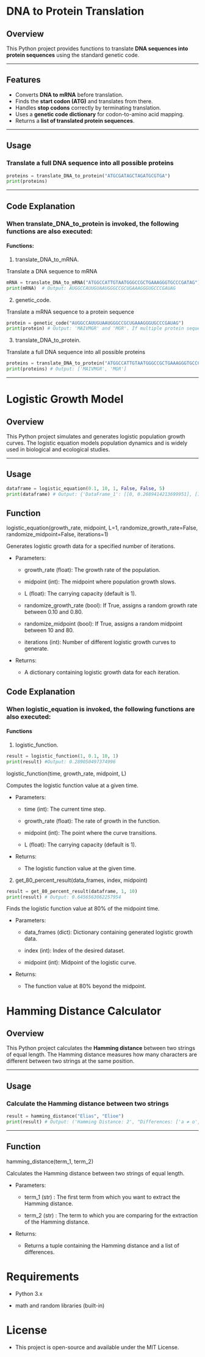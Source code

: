 # DNA to Protein Translation

## Overview
This Python project provides functions to translate **DNA sequences into protein sequences** using the standard genetic code.

---

## Features
- Converts **DNA to mRNA** before translation.
- Finds the **start codon (ATG)** and translates from there.
- Handles **stop codons** correctly by terminating translation.
- Uses a **genetic code dictionary** for codon-to-amino acid mapping.
- Returns a **list of translated protein sequences**.

---

## Usage
### Translate a full DNA sequence into all possible proteins
```python
proteins = translate_DNA_to_protein("ATGCGATAGCTAGATGCGTGA")
print(proteins)
```

---

## Code Explanation
### When translate_DNA_to_protein is invoked, the following functions are also executed:
#### Functions:
1. translate_DNA_to_mRNA.

Translate a DNA sequence to mRNA
```python
mRNA = translate_DNA_to_mRNA("ATGGCCATTGTAATGGGCCGCTGAAAGGGTGCCCGATAG")
print(mRNA)  # Output: AUGGCCAUUGUAAUGGGCCGCUGAAAGGGUGCCCGAUAG
```

2. genetic_code.
   
Translate a mRNA sequence to a protein sequence
```python
protein = genetic_code("AUGGCCAUUGUAAUGGGCCGCUGAAAGGGUGCCCGAUAG")
print(protein) # Output: 'MAIVMGR' and 'MGR'. If multiple protein sequences are present within the same mRNA sequence, the function will produce one output at a time. However, since it is encapsulated within a loop, it will ultimately generate all the protein sequences.  
```

3. translate_DNA_to_protein.

Translate a full DNA sequence into all possible proteins
```python
proteins = translate_DNA_to_protein("ATGGCCATTGTAATGGGCCGCTGAAAGGGTGCCCGATAG")
print(proteins) # Output: ['MAIVMGR', 'MGR']
```

---


# Logistic Growth Model

## Overview

This Python project simulates and generates logistic population growth curves. The logistic equation models population dynamics and is widely used in biological and ecological studies.

---

## Usage
```python
dataframe = logistic_equation(0.1, 10, 1, False, False, 5)
print(dataframe) # Output: {'DataFrame_1': [[0, 0.2689414213699951], [1, 0.289050497374996], [2, 0.31002551887238755], [3, 0.3318122278318339], [4, 0.35434369377420455], [5, 0.3775406687981454], [6, 0.401312339887548], [7, 0.425557483188341], [8, 0.45016600268752216], [9, 0.47502081252106], [10, 0.5], [11, 0.52497918747894], [12, 0.549833997312478], [13, 0.574442516811659], [14, 0.598687660112452], [15, 0.6224593312018546], [16, 0.6456563062257954], [17, 0.6681877721681662], [18, 0.6899744811276125], [19, 0.7109495026250039]]}
```

## Function
logistic_equation(growth_rate, midpoint, L=1, randomize_growth_rate=False, randomize_midpoint=False, iterations=1)

Generates logistic growth data for a specified number of iterations.

- Parameters:

  - growth_rate (float): The growth rate of the population.

  - midpoint (int): The midpoint where population growth slows.

  - L (float): The carrying capacity (default is 1).

  - randomize_growth_rate (bool): If True, assigns a random growth rate between 0.10 and 0.80.

  - randomize_midpoint (bool): If True, assigns a random midpoint between 10 and 80.

  - iterations (int): Number of different logistic growth curves to generate.

- Returns:

  - A dictionary containing logistic growth data for each iteration.


## Code Explanation
### When logistic_equation is invoked, the following functions are also executed:
#### Functions
1. logistic_function.

```python
result = logistic_function(1, 0.1, 10, 1)
print(result) #Output: 0.289050497374996
```

logistic_function(time, growth_rate, midpoint, L)

Computes the logistic function value at a given time.

- Parameters:

  - time (int): The current time step.

  - growth_rate (float): The rate of growth in the function.

  - midpoint (int): The point where the curve transitions.

  - L (float): The carrying capacity (default is 1).

- Returns:

  - The logistic function value at the given time.

2. get_80_percent_result(data_frames, index, midpoint)

```python
result = get_80_percent_result(dataframe, 1, 10)
print(result) # Output: 0.6456563062257954
````

Finds the logistic function value at 80% of the midpoint time.

- Parameters:

  - data_frames (dict): Dictionary containing generated logistic growth data.

  - index (int): Index of the desired dataset.

  - midpoint (int): Midpoint of the logistic curve.

- Returns:

  - The function value at 80% beyond the midpoint.

  
# Hamming Distance Calculator

## Overview
This Python project calculates the **Hamming distance** between two strings of equal length. The Hamming distance measures how many characters are different between two strings at the same position.

---

## Usage
### Calculate the Hamming distance between two strings
```python
result = hamming_distance("Elias", "Elioe")
print(result) # Output: ('Hamming Distance: 2', "Differences: ['a ≠ o', 's ≠ e']")
```

---

## Function

hamming_distance(term_1, term_2)

Calculates the Hamming distance between two strings of equal length.

- Parameters:

  - term_1 (str) : The first term from which you want to extract the Hamming distance.

  - term_2 (str) : The term to which you are comparing for the extraction of the Hamming distance.
  
- Returns:

  - Returns a tuple containing the Hamming distance and a list of differences.


# Requirements

- Python 3.x

- math and random libraries (built-in)

# License

- This project is open-source and available under the MIT License.

